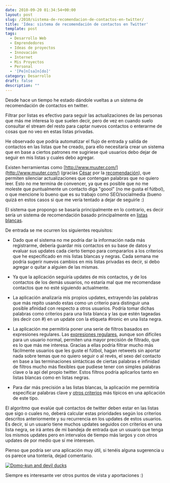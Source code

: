 ```yaml
---
date: 2010-09-20 01:34:54+00:00
layout: post
slug: /2010/sistema-de-recomendacion-de-contactos-en-twitter/
title: 'Idea: sistema de recomendación de contactos en Twitter'
template: post
tags:
  - Desarrollo Web
  - Emprendedores
  - Ideas de proyectos
  - Innovación
  - Internet
  - Mis Proyectos
  - Personal
  - '[Pe]n[sa]n[do]'
category: Desarrollo
draft: false
description: ""
---
```


Desde hace un tiempo he estado dándole vueltas a un sistema de recomendación de contactos en twitter.

Filtrar por listas es efectivo para seguir las actualizaciones de las personas que más me interesa lo que suelen decir, pero de vez en cuando suelo consultar el stream del resto para captar nuevos contactos o enterarme de cosas que no veo en estas listas privadas.

He observado que podría automatizar el flujo de entrada y salida de contactos en las listas que he creado, para ello necesitaría crear un sistema que en base a ciertos patrones me sugiriese qué usuarios debo dejar de seguir en mis listas y cuales debo agregar.

Existen herramientas como [http://www.muuter.com/](http://www.muuter.com/) (gracias [César](http://cesarodas.com/) por la [recomendación](http://twitter.com/crodas/statuses/24875166684)), que permiten silenciar actualizaciones que contengan palabras que no quiero leer. Esto no me termina de convencer, ya que es posible que no me moleste que puntualmente un contacto diga "goool" (no me gusta el fútbol), o que mencione lo bueno que es su trabajo como SEO/socialmedia (bueno quizá en estos casos si que me vería tentado a dejar de seguirle :)

El sistema que propongo se basaría principalmente en lo contrario, es decir sería un sistema de recomendación basado principalmente en [listas blancas](http://es.wikipedia.org/wiki/Lista_negra).

De entrada se me ocurren los siguientes requisitos:



	
  * Dado que el sistema no me podría dar la información nada más registrarme, debería guardar mis contactos en su base de datos y evaluar sus updates cada cierto tiempo para compararlos a los criterios que he especificado en mis listas blancas y negras. Cada semana me podría sugerir nuevos cambios en mis listas privadas es decir, si debo agregar o quitar a alguien de las mismas.

	
  * Ya que la aplicación seguiría updates de mis contactos, y de los contactos de los demás usuarios, no estaría mal que me recomendase contactos que no esté siguiendo actualmente.

	
  * La aplicación analizaría mis propios updates, extrayendo las palabras que más repito usando estas como un criterio para distinguir una posible afinidad con respecto a otros usuarios. Podría tomar dichas palabras como criterios para una lista blanca y las que estén tageadas (es decir con #) en un update con la etiqueta #ironic en una lista negra.

	
  * La aplicación me permitiría poner una serie de filtros basados en expresiones regulares. Las [expresiones regulares](http://es.wikipedia.org/wiki/Expresi%C3%B3n_regular), aunque son difíciles para un usuario normal, permiten una mayor precisión de filtrado, que es lo que más me interesa. Gracias a ellas podría filtrar mucho más fácilmente usuarios que les guste el fútbol, hagan retweets sin aportar nada sobre temas que no quiero seguir o al revés, el sexo del contacto en base a las terminaciones sintácticas de ciertas palabras e infinidad de filtros mucho más flexibles que pudiese tener con simples palabras clave o la api del propio twitter. Estos filtros podría aplicarlos tanto en listas blancas como en listas negras.

	
  * Para dar más precisión a las listas blancas, la aplicación me permitiría especificar palabras clave y [otros criterios](http://search.twitter.com/advanced) más típicos en una aplicación de este tipo.


El algoritmo que evalúe qué contactos de twitter deben estar en las listas que sigo o cuales no, deberá calcular estas prioridades según los criterios descritos anteriormente y su recurrencia en los updates de estos usuarios. Es decir, si un usuario tiene muchos updates seguidos con criterios en una lista negra, se irá antes de mi bandeja de entrada que un usuario que tenga los mismos updates pero en intervalos de tiempo más largos y con otros updates de por medio que sí me interesen.

Pienso que podría ser una aplicación muy útil, si tenéis alguna sugerencia u os parece una tontería, dejad comentario.


[![Domo-kun and devil ducks](https://farm4.static.flickr.com/3263/2801833980_2e5d6215bd.jpg)](http://www.flickr.com/photos/monkeyjenn/2801833980/)


Siempre es interesante ver otros puntos de vista y aportaciones :)
